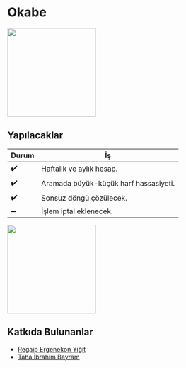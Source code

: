 Okabe
===================

<img src="http://i65.tinypic.com/2330xv.jpg" width="200" align="middle">


Yapılacaklar
-------------
Durum     											| İş
-------- 												| ---
:heavy_check_mark: | Haftalık ve aylık hesap.
:heavy_check_mark:    | Aramada büyük-küçük harf hassasiyeti.
:heavy_check_mark:     | Sonsuz döngü çözülecek.
:heavy_minus_sign: | İşlem iptal eklenecek.

<img src="http://i65.tinypic.com/2330xv.jpg" width="200" align="middle">

Katkıda Bulunanlar
------------------
- [Regaip Ergenekon Yiğit](https://www.github.com/ergenekonyigit)
- [Taha İbrahim Bayram](https://www.github.com/lacriment)
